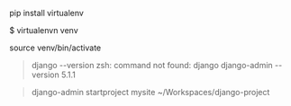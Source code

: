 pip install virtualenv

$ virtualenvn venv

source venv/bin/activate

> django --version
> zsh: command not found: django
> django-admin --version
> 5.1.1

> django-admin startproject mysite
> ~/Workspaces/django-project
